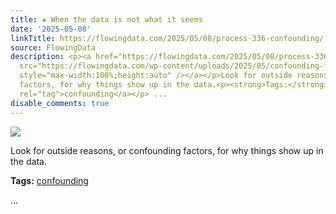 ```yaml
---
title: ✚ When the data is not what it seems
date: '2025-05-08'
linkTitle: https://flowingdata.com/2025/05/08/process-336-confounding/
source: FlowingData
description: <p><a href="https://flowingdata.com/2025/05/08/process-336-confounding/"><img
  src="https://flowingdata.com/wp-content/uploads/2025/05/confounding-featured-750x352.png"
  style="max-width:100%;height:auto" /></a></p>Look for outside reasons, or confounding
  factors, for why things show up in the data.<p><strong>Tags:</strong> <a href="https://flowingdata.com/tag/confounding/"
  rel="tag">confounding</a></p> ...
disable_comments: true
---
```

<p><a href="https://flowingdata.com/2025/05/08/process-336-confounding/"><img src="https://flowingdata.com/wp-content/uploads/2025/05/confounding-featured-750x352.png" style="max-width:100%;height:auto" /></a></p>Look for outside reasons, or confounding factors, for why things show up in the data.<p><strong>Tags:</strong> <a href="https://flowingdata.com/tag/confounding/" rel="tag">confounding</a></p> ...